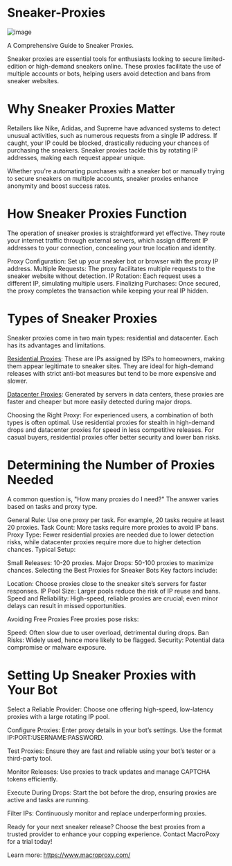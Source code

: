 # Sneaker-Proxies
![image](https://github.com/user-attachments/assets/d1f17b3a-74b7-4872-a8e4-89e2f2fe3111)

A Comprehensive Guide to Sneaker Proxies.

Sneaker proxies are essential tools for enthusiasts looking to secure limited-edition or high-demand sneakers online. These proxies facilitate the use of multiple accounts or bots, helping users avoid detection and bans from sneaker websites.

# Why Sneaker Proxies Matter
Retailers like Nike, Adidas, and Supreme have advanced systems to detect unusual activities, such as numerous requests from a single IP address. If caught, your IP could be blocked, drastically reducing your chances of purchasing the sneakers. Sneaker proxies tackle this by rotating IP addresses, making each request appear unique.

Whether you're automating purchases with a sneaker bot or manually trying to secure sneakers on multiple accounts, sneaker proxies enhance anonymity and boost success rates.

# How Sneaker Proxies Function
The operation of sneaker proxies is straightforward yet effective. They route your internet traffic through external servers, which assign different IP addresses to your connection, concealing your true location and identity.

Proxy Configuration: Set up your sneaker bot or browser with the proxy IP address.
Multiple Requests: The proxy facilitates multiple requests to the sneaker website without detection.
IP Rotation: Each request uses a different IP, simulating multiple users.
Finalizing Purchases: Once secured, the proxy completes the transaction while keeping your real IP hidden.

# Types of Sneaker Proxies
Sneaker proxies come in two main types: residential and datacenter. Each has its advantages and limitations.

[Residential Proxies](https://www.macroproxy.com/rotating-residential-proxy): These are IPs assigned by ISPs to homeowners, making them appear legitimate to sneaker sites. They are ideal for high-demand releases with strict anti-bot measures but tend to be more expensive and slower.

[Datacenter Proxies](https://www.macroproxy.com/datacenter-proxy): Generated by servers in data centers, these proxies are faster and cheaper but more easily detected during major drops.

Choosing the Right Proxy: For experienced users, a combination of both types is often optimal. Use residential proxies for stealth in high-demand drops and datacenter proxies for speed in less competitive releases. For casual buyers, residential proxies offer better security and lower ban risks.

# Determining the Number of Proxies Needed
A common question is, "How many proxies do I need?" The answer varies based on tasks and proxy type.

General Rule: Use one proxy per task. For example, 20 tasks require at least 20 proxies.
Task Count: More tasks require more proxies to avoid IP bans.
Proxy Type: Fewer residential proxies are needed due to lower detection risks, while datacenter proxies require more due to higher detection chances.
Typical Setup:

Small Releases: 10-20 proxies.
Major Drops: 50-100 proxies to maximize chances.
Selecting the Best Proxies for Sneaker Bots
Key factors include:

Location: Choose proxies close to the sneaker site’s servers for faster responses.
IP Pool Size: Larger pools reduce the risk of IP reuse and bans.
Speed and Reliability: High-speed, reliable proxies are crucial; even minor delays can result in missed opportunities.

Avoiding Free Proxies
Free proxies pose risks:

Speed: Often slow due to user overload, detrimental during drops.
Ban Risks: Widely used, hence more likely to be flagged.
Security: Potential data compromise or malware exposure.

# Setting Up Sneaker Proxies with Your Bot
Select a Reliable Provider: Choose one offering high-speed, low-latency proxies with a large rotating IP pool.

Configure Proxies: Enter proxy details in your bot’s settings. Use the format IP:PORT:USERNAME:PASSWORD.

Test Proxies: Ensure they are fast and reliable using your bot’s tester or a third-party tool.

Monitor Releases: Use proxies to track updates and manage CAPTCHA tokens efficiently.

Execute During Drops: Start the bot before the drop, ensuring proxies are active and tasks are running.

Filter IPs: Continuously monitor and replace underperforming proxies.

Ready for your next sneaker release? Choose the best proxies from a trusted provider to enhance your copping experience. Contact MacroPoxy for a trial today!

Learn more: https://www.macroproxy.com/
